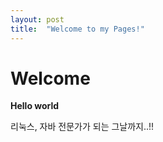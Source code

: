```yaml
---
layout: post
title:  "Welcome to my Pages!"
---
```


# Welcome

**Hello world**

리눅스, 자바 전문가가 되는 그날까지..!!


